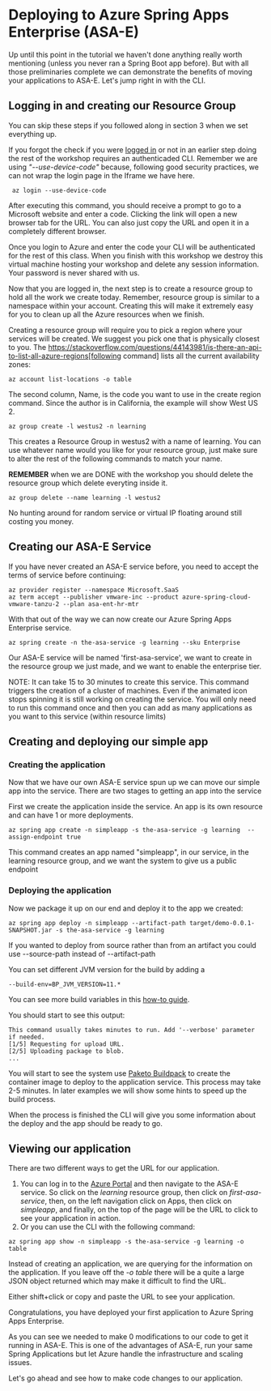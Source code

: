 
# Deploying to Azure Spring Apps Enterprise (ASA-E)

Up until this point in the tutorial we haven't done anything really worth mentioning (unless you never ran a Spring Boot app before). But with all those
preliminaries complete we can demonstrate the benefits of moving your applications to ASA-E. Let's jump right in with the CLI.

## Logging in and creating our Resource Group

You can skip these steps if you followed along in section 3 when we set everything up. 

If you forgot the check if you were [logged in](https://learn.microsoft.com/en-us/cli/azure/reference-index?view=azure-cli-latest#az-login) or not in an earlier step doing the rest of the workshop requires an authenticaded CLI. Remember we are using _"--use-device-code"_ because, following good security practices, we can not wrap the login page in the Iframe we have here.

```execute
 az login --use-device-code
```

After executing this command, you should receive a prompt to go to a Microsoft website and enter a code. Clicking the link will open a new browser tab for the URL. You can also just copy the URL and open it in a completely different browser. 

Once you login to Azure and enter the code your CLI will be authenticated for the rest of this class. When you finish with this workshop we destroy this virtual machine hosting your workshop and delete any session information. Your password is never shared with us.

Now that you are logged in, the next step is to create a resource group to hold all the work we create today. Remember, resource group is similar to a namespace within your account. Creating this will make it extremely easy for you to clean up all the Azure resources when we finish. 

Creating a resource group will require you to pick a region where your services will be created. We suggest you pick one that is physically closest to you.  The https://stackoverflow.com/questions/44143981/is-there-an-api-to-list-all-azure-regions[following command] lists all the current availability zones:

```execute
az account list-locations -o table
```

The second column, Name, is the code you want to use in the create region command. Since the author is in California, the example will show West US 2.

```copy
az group create -l westus2 -n learning
```

This creates a Resource Group in westus2 with a name of learning. You can use whatever name would you like for your resource group, just make sure to alter the rest of the following commands to match your name.

**REMEMBER** when we are DONE with the workshop you should delete the resource group which delete everyting inside it.

```
az group delete --name learning -l westus2
```

No hunting around for random service or virtual IP floating around still costing you money.


## Creating our ASA-E Service

If you have never created an ASA-E service before, you need to accept the terms of service before continuing:

```execute
az provider register --namespace Microsoft.SaaS
az term accept --publisher vmware-inc --product azure-spring-cloud-vmware-tanzu-2 --plan asa-ent-hr-mtr
```

With that out of the way we can now create our Azure Spring Apps Enterprise service.


```copy
az spring create -n the-asa-service -g learning --sku Enterprise
```

Our ASA-E service will be named 'first-asa-service', we want to create in the resource group we just made, and we want to enable the enterprise tier.

NOTE: It can take 15 to 30 minutes to create this service. This command triggers the creation of a cluster of machines. Even if the animated icon stops spinning it is still working on creating the service. You will only need to run this command once and then you can add as many applications as you want to this service (within resource limits)

## Creating and deploying our simple app

### Creating the application
Now that we have our own ASA-E service spun up we can move our simple app into the service. There are two stages to getting an app into the service

First we create the application inside the service. An app is its own resource and can have 1 or more deployments.

```copy
az spring app create -n simpleapp -s the-asa-service -g learning  --assign-endpoint true
```

This command creates an app named "simpleapp", in our service, in the learning resource group, and we want the system to give us a public endpoint

### Deploying the application

Now we package it up on our end and deploy it to the app we created:

```execute
az spring app deploy -n simpleapp --artifact-path target/demo-0.0.1-SNAPSHOT.jar -s the-asa-service -g learning
```

If you wanted to deploy from source rather than from an artifact you could use --source-path instead of --artifact-path

You can set different JVM version for the build by adding a 

```shell
--build-env=BP_JVM_VERSION=11.*
```

You can see more build variables in this [how-to guide](https://learn.microsoft.com/en-us/azure/spring-apps/how-to-enterprise-deploy-polyglot-apps#deploy-a-polyglot-application).

You should start to see this output: 

```shell
This command usually takes minutes to run. Add '--verbose' parameter if needed.
[1/5] Requesting for upload URL.
[2/5] Uploading package to blob.
...
```

You will start to see the system use [Paketo Buildpack](https://paketo.io/) to create the container image to deploy to the application service.  This process may take 2-5 minutes. In later examples we will show some hints to speed up the build process.

When the process is finished the CLI will give you some information about the deploy and the app should be ready to go. 

## Viewing our application

There are two different ways to get the URL for our application.

1. You can log in to the [Azure Portal](https://portal.azure.com/) and then navigate to the ASA-E service. So click on the _learning_ resource group, then click on _first-asa-service_, then, on the left navigation click on Apps, then click on _simpleapp_, and finally, on the top of the page will be the URL to click to see your application in action.
2. Or you can use the CLI with the following command:

```shell execute
az spring app show -n simpleapp -s the-asa-service -g learning -o table
```

Instead of creating an application, we are querying for the information on the application. If you leave off the _-o table_ there will be a quite a large JSON object returned which may make it difficult to find the URL.

Either shift+click or copy and paste the URL to see your application. 

Congratulations, you have deployed your first application to Azure Spring Apps Enterprise.

As you can see we needed to make 0 modifications to our code to get it running in ASA-E. This is one of the advantages of ASA-E, run your same Spring Applications but let Azure handle the infrastructure and scaling issues. 

Let's go ahead and see how to make code changes to our application.


